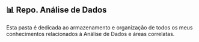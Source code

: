 ## 📊 Repo. Análise de Dados
Esta pasta é dedicada ao armazenamento e organização de todos os meus conhecimentos relacionados à Análise de Dados e áreas correlatas.
